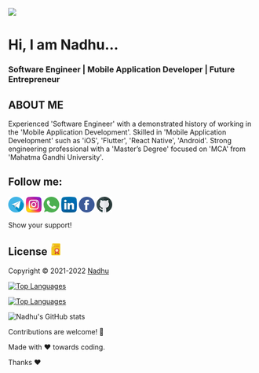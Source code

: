 [<img src="https://github.com/iamnadhu/Utilities/blob/main/Resources/me.jpg">](https://linktr.ee/iamnadhu)
# Hi, I am Nadhu... 
### Software Engineer | Mobile Application Developer | Future Entrepreneur 




## ABOUT ME
Experienced 'Software Engineer' with a demonstrated history of working in the 'Mobile Application Development'. Skilled in 'Mobile Application Development' such as 'iOS', 'Flutter', 'React Native', 'Android'. Strong engineering professional with a 'Master’s Degree' focused on 'MCA' from 'Mahatma Gandhi University'.



## Follow me:
[<img src="https://github.com/iamnadhu/Android/blob/master/Resources/telegram-icon.png">](https://t.me/iamnadhu)
[<img src="https://github.com/iamnadhu/Android/blob/master/Resources/instagram-icon.png">](https://www.instagram.com/iamnadhu/)
[<img src="https://github.com/iamnadhu/Android/blob/master/Resources/whatsapp-icon.png">](https://api.whatsapp.com/send?phone=917293451396&lang=en)
[<img src="https://github.com/iamnadhu/Android/blob/master/Resources/linkedin-icon.png">](https://www.linkedin.com/in/iamnadhu/)
[<img src="https://github.com/iamnadhu/Android/blob/master/Resources/facebook-icon.png">](https://www.facebook.com/iamnadhu/)
[<img src="https://github.com/iamnadhu/Android/blob/master/Resources/github-icon.png">](https://github.com/iamnadhu)


Show your support!


## License [<img src="https://github.com/iamnadhu/Android/blob/master/Resources/license-icon.png">](https://github.com/iamnadhu/Android)
Copyright © 2021-2022 [Nadhu](https://linktr.ee/iamnadhu)


[![Top Languages](https://github-readme-stats.vercel.app/api/top-langs/?username=iamnadhu&langs_count=8)](https://github.com/iamnadhu/github-readme-stats)


[![Top Languages](https://github-readme-stats.vercel.app/api/top-langs/?username=iamnadhu&layout=compact)](https://github.com/iamnadhu/github-readme-stats)


![Nadhu's GitHub stats](https://github-readme-stats.vercel.app/api?username=iamnadhu&show_icons=true&theme=radical)

Contributions are welcome! 🚀

Made with ❤️ towards coding.

Thanks ❤️
